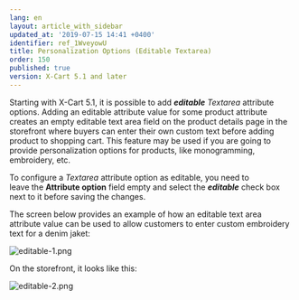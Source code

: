 ```yaml
---
lang: en
layout: article_with_sidebar
updated_at: '2019-07-15 14:41 +0400'
identifier: ref_1WveyowU
title: Personalization Options (Editable Textarea)
order: 150
published: true
version: X-Cart 5.1 and later
---
```

Starting with X-Cart 5.1, it is possible to add _**editable**_ _Textarea_ attribute options. Adding an editable attribute value for some product attribute creates an empty editable text area field on the product details page in the storefront where buyers can enter their own custom text before adding product to shopping cart. This feature may be used if you are going to provide personalization options for products, like monogramming, embroidery, etc.

To configure a _Textarea_ attribute option as editable, you need to leave the **Attribute option** field empty and select the **_editable_** check box next to it before saving the changes.

The screen below provides an example of how an editable text area attribute value can be used to allow customers to enter custom embroidery text for a denim jaket:

![editable-1.png]({{site.baseurl}}/attachments/ref_1WveyowU/editable-1.png)

On the storefront, it looks like this:

![editable-2.png]({{site.baseurl}}/attachments/ref_1WveyowU/editable-2.png)
